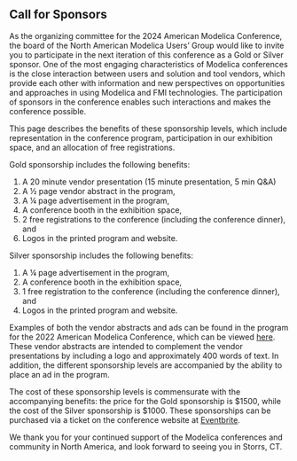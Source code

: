 ## Call for Sponsors

As the organizing committee for the 2024 American Modelica Conference, the board of the North American Modelica Users’ Group would like to invite you to participate in the next iteration of this conference as a Gold or Silver sponsor.  One of the most engaging characteristics of Modelica conferences is the close interaction between users and solution and tool vendors, which provide each other with information and new perspectives on opportunities and approaches in using Modelica and FMI technologies.  The participation of sponsors in the conference enables such interactions and makes the conference possible.  

This page describes the benefits of these sponsorship levels, which include representation in the conference program, participation in our exhibition space, and an allocation of free registrations.  

Gold sponsorship includes the following benefits: 

1.  A 20 minute vendor presentation (15 minute presentation, 5 min Q&A)
2.	A ½ page vendor abstract in the program, 
1.	A ¼ page advertisement in the program,
1.	A conference booth in the exhibition space,
1.	2 free registrations to the conference (including the conference dinner), and 
1.	Logos in the printed program and website.

Silver sponsorship includes the following benefits:

1.	A ¼ page advertisement in the program,
1.	A conference booth in the exhibition space,
1.	1 free registration to the conference (including the conference dinner), and
1.	Logos in the printed program and website.

Examples of both the vendor abstracts and ads can be found in the program for the 2022 American Modelica Conference, which can be viewed [here](https://2022.american.conference.modelica.org/Schedule.html).  These vendor abstracts are intended to complement the vendor presentations by including a logo and approximately 400 words of text.  In addition, the different sponsorship levels are accompanied by the ability to place an ad in the program.  

The cost of these sponsorship levels is commensurate with the accompanying benefits: the price for the Gold sponsorship is $1500, while the cost of the Silver sponsorship is $1000.  These sponsorships can be purchased via a ticket on the conference website at [Eventbrite](https://www.eventbrite.com/e/american-modelica-conference-2024-tickets-794519207337?aff=oddtdtcreator).  

We thank you for your continued support of the Modelica conferences and community in North America, and look forward to seeing you in Storrs, CT.
